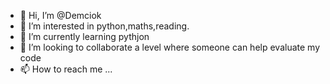 - 👋 Hi, I’m @Demciok
- 👀 I’m interested in python,maths,reading.
- 🌱 I’m currently learning pythjon
- 💞️ I’m looking to collaborate a level where someone can help evaluate my code
- 📫 How to reach me ...

<!---
Demciok/Demciok is a ✨ special ✨ repository because its `README.md` (this file) appears on your GitHub profile.
You can click the Preview link to take a look at your changes.
--->
